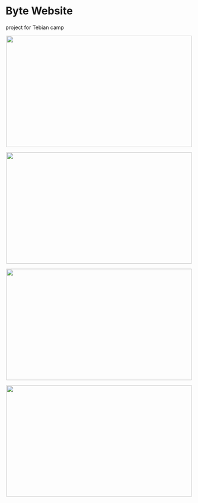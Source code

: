 # Byte Website
project for Tebian camp


<p align="center">
  <img width="500" height="300" src="https://user-images.githubusercontent.com/27751735/61291124-43921d80-a7d6-11e9-860a-6aa05087a8b8.png">
</p>

<p align="center">
  <img width="500" height="300" src="https://user-images.githubusercontent.com/27751735/61291121-42f98700-a7d6-11e9-9bec-24d8d6f41f65.png">
</p>

<p align="center">
  <img width="500" height="300" src="https://user-images.githubusercontent.com/27751735/61291164-615f8280-a7d6-11e9-8f61-5599d10f23c9.png">
</p>


<p align="center">
  <img width="500" height="300" src="https://user-images.githubusercontent.com/27751735/61291122-43921d80-a7d6-11e9-8480-377bb1b09f99.png">
</p>
